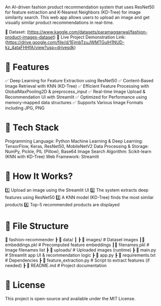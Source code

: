 An AI-driven fashion product recommendation system that uses ResNet50 for feature extraction and K-Nearest Neighbors (KD-Tree) for image similarity search. This web app allows users to upload an image and get visually similar product recommendations in real-time.

📂 Dataset:  (https://www.kaggle.com/datasets/paramaggarwal/fashion-product-images-dataset)
📂 Live Project Demonstration Link:  (https://drive.google.com/file/d/1EjmbTzuJWMTGuIH1NUD-kz_4ataFHHfA/view?usp=drivesdk)

# 🚀 Features
✅ Deep Learning for Feature Extraction using ResNet50
✅ Content-Based Image Retrieval with KNN (KD-Tree)
✅ Efficient Feature Processing with GlobalMaxPooling2D & preprocess_input
✅ Real-time Image Upload & Recommendation UI with Streamlit
✅ Optimized for Performance using memory-mapped data structures
✅ Supports Various Image Formats including JPG, PNG

# 📌 Tech Stack
Programming Language: Python
Machine Learning & Deep Learning: TensorFlow, Keras, ResNet50, MobileNetV2
Data Processing & Storage: NumPy, Pickle, PIL (Pillow), Base64
Image Search Algorithm: Scikit-learn (KNN with KD-Tree)
Web Framework: Streamlit

# 📸 How It Works?
1️⃣ Upload an image using the Streamlit UI
2️⃣ The system extracts deep features using ResNet50
3️⃣ A KNN model (KD-Tree) finds the most similar products
4️⃣ Top-5 recommended products are displayed

# 📜 File Structure

📂 fashion-recommender
 ┣ 📂 data/
 ┃ ┣ 📂 images/           # Dataset images
 ┃📜 embeddings.pkl    # Precomputed feature embeddings
 ┃📜 filenames.pkl     # Image filenames list
 ┣ 📂 uploads/            # Uploaded images (runtime)
 ┣ 📜 main.py             # Streamlit app UI & recommendation logic
 ┣ 📜 app.py
 ┣ 📜 requirements.txt     # Dependencies
 ┣ 📜 feature_extraction.py # Script to extract features (if needed)
 ┣ 📜 README.md            # Project documentation


# 📝 License
This project is open-source and available under the MIT License.
